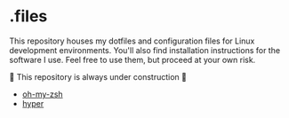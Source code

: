 # .files

This repository houses my dotfiles and configuration files for Linux development environments. You'll also find installation instructions for the software I use. Feel free to use them, but proceed at your own risk.

:construction: This repository is always under construction :construction:

- [oh-my-zsh](oh-my-zsh)
- [hyper](hyper)


